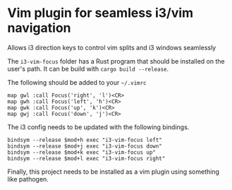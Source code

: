 Vim plugin for seamless i3/vim navigation
=========================================

Allows i3 direction keys to control vim splits and i3 windows seamlessly

The `i3-vim-focus` folder has a Rust program that should be installed on the
user's path. It can be build with `cargo build --release`.

The following should be added to your `~/.vimrc`

```viml
map gwl :call Focus('right', 'l')<CR>
map gwh :call Focus('left', 'h')<CR>
map gwk :call Focus('up', 'k')<CR>
map gwj :call Focus('down', 'j')<CR>
```

The i3 config needs to be updated with the following bindings.

```
bindsym --release $mod+h exec "i3-vim-focus left"
bindsym --release $mod+j exec "i3-vim-focus down"
bindsym --release $mod+k exec "i3-vim-focus up"
bindsym --release $mod+l exec "i3-vim-focus right"
```

Finally, this project needs to be installed as a vim plugin using
something like pathogen.
